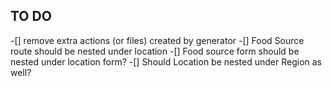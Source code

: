 ## TO DO
-[] remove extra actions (or files) created by generator
-[] Food Source route should be nested under location
-[] Food source form should be nested under location form?
-[] Should Location be nested under Region as well?
